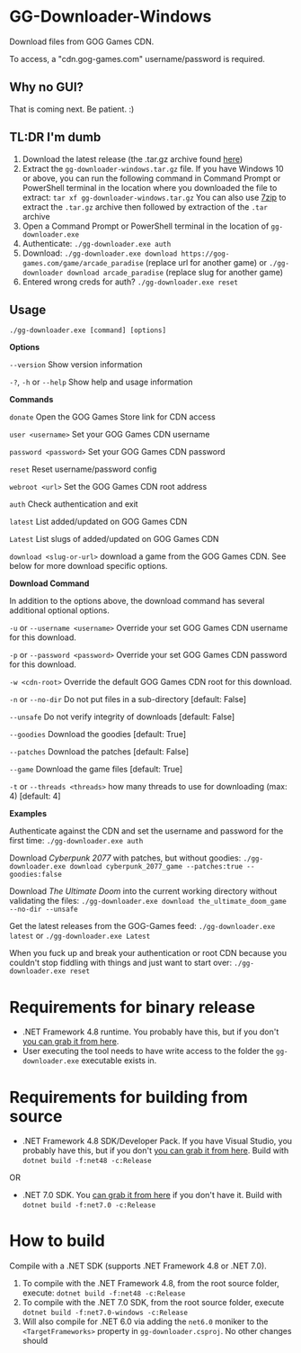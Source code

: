 # GG-Downloader-Windows

Download files from GOG Games CDN.

To access, a "cdn.gog-games.com" username/password is required.

## Why no GUI?
That is coming next. Be patient. :)

## TL:DR I'm dumb
1. Download the latest release (the .tar.gz archive found [here](https://github.com/GOG-Games-com/GG-Downloader-Windows/releases)) 
2. Extract the `gg-downloader-windows.tar.gz` file. If you have Windows 10 or above, you can run the following command in Command Prompt or PowerShell terminal in the location where you downloaded the file to extract: `tar xf gg-downloader-windows.tar.gz` You can also use [7zip](https://www.7-zip.org/download.html) to extract the `.tar.gz` archive then followed by extraction of the `.tar` archive
3. Open a Command Prompt or PowerShell terminal in the location of `gg-downloader.exe`
4. Authenticate: `./gg-downloader.exe auth`
5. Download: `./gg-downloader.exe download https://gog-games.com/game/arcade_paradise` (replace url for another game) or `./gg-downloader download arcade_paradise` (replace slug for another game)
6. Entered wrong creds for auth? `./gg-downloader.exe reset`

## Usage
`./gg-downloader.exe [command] [options]`

**Options**

`--version` Show version information

`-?`, `-h` or `--help` Show help and usage information

**Commands**

`donate` Open the GOG Games Store link for CDN access

`user <username>` Set your GOG Games CDN username

`password <password>` Set your GOG Games CDN password

`reset` Reset username/password config

`webroot <url>` Set the GOG Games CDN root address

`auth` Check authentication and exit
 
`latest` List added/updated on GOG Games CDN

`Latest` List slugs of added/updated on GOG Games CDN

`download <slug-or-url>` download a game from the GOG Games CDN. See below for more download specific options.

**Download Command**

In addition to the options above, the download command has several additional optional options.

`-u` or `--username <username>` Override your set GOG Games CDN username for this download.

`-p` or `--password <password>` Override your set GOG Games CDN password for this download.
  
`-w <cdn-root>` Override the default GOG Games CDN root for this download.

`-n` or `--no-dir` Do not put files in a sub-directory [default: False]

`--unsafe` Do not verify integrity of downloads [default: False]
  
`--goodies` Download the goodies [default: True]

`--patches` Download the patches [default: False]

`--game` Download the game files [default: True]

`-t` or `--threads <threads>` how many threads to use for downloading (max: 4) [default: 4]

**Examples**

Authenticate against the CDN and set the username and password for the first time: `./gg-downloader.exe auth`

Download _Cyberpunk 2077_ with patches, but without goodies: `./gg-downloader.exe download cyberpunk_2077_game --patches:true --goodies:false`

Download _The Ultimate Doom_ into the current working directory without validating the files: `./gg-downloader.exe download the_ultimate_doom_game --no-dir --unsafe`

Get the latest releases from the GOG-Games feed: `./gg-downloader.exe latest` or `./gg-downloader.exe Latest`

When you fuck up and break your authentication or root CDN because you couldn't stop fiddling with things and just want to start over: `./gg-downloader.exe reset`

# Requirements for binary release

* .NET Framework 4.8 runtime. You probably have this, but if you don't [you can grab it from here](https://dotnet.microsoft.com/en-us/download/dotnet-framework/net48).
* User executing the tool needs to have write access to the folder the `gg-downloader.exe` executable exists in.

# Requirements for building from source

* .NET Framework 4.8 SDK/Developer Pack. If you have Visual Studio, you probably have this, but if you don't [you can grab it from here](https://dotnet.microsoft.com/en-us/download/dotnet-framework/thank-you/net48-developer-pack-offline-installer). Build with `dotnet build -f:net48 -c:Release`

OR

* .NET 7.0 SDK. You [can grab it from here](https://dotnet.microsoft.com/en-us/download/dotnet/7.0) if you don't have it. Build with `dotnet build -f:net7.0 -c:Release`

# How to build
Compile with a .NET SDK (supports .NET Framework 4.8 or .NET 7.0).
 1. To compile with the .NET Framework 4.8, from the root source folder, execute:
 `dotnet build -f:net48 -c:Release`
 2. To compile with the .NET 7.0 SDK, from the root source folder, execute 
 `dotnet build -f:net7.0-windows -c:Release`
 3. Will also compile for .NET 6.0 via adding the `net6.0` moniker to the `<TargetFrameworks>` property in `gg-downloader.csproj`. No other changes should 
